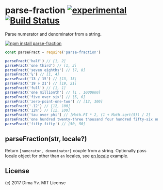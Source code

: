 # parse-fraction [![experimental](https://img.shields.io/badge/stability-unstable-green.svg)](http://github.com/badges/stability-badges) [![Build Status](https://travis-ci.org/dy/parse-fraction.png)](https://travis-ci.org/dy/parse-fraction)

Parse numerator and denominator from a string.

[![npm install parse-fraction](https://nodei.co/npm/parse-fraction.png?mini=true)](https://npmjs.org/package/parse-fraction/)

```js
const parseFract = require('parse-fraction')

parseFract('half') // [1, 2]
parseFract('one third') // [1, 3]
parseFract('seven eighths') // [7, 8]
parseFract('¼') // [1, 4]
parseFract('13 / 15') // [13, 15]
parseFract('19 ÷ 21') // [19, 21]
parseFract('full') // [1, 1]
parseFract('one millionth') // [1 , 1000000]
parseFract('five over six') // [5, 6]
parseFract('zero-point-one-two') // [12, 100]
parseFract('.12') // [12, 100]
parseFract('12%') // [12, 100]
parseFract('tau over phi') // [Math.PI * 2, (1 + Math.sqrt(5)) / 2]
parseFract('one hundred twenty-three thousand four hundred fifty-six one hundred twenty-three thousand four hundred fifty-sixths') // [123456, 123456]
parseFract('fifty-fifty') // [50, 50]
```

## parseFraction(str, locale?)

Return `[numerator, denominator]` couple from a string. Optionally pass locale object for other than `en` locales, see [en locale](https://github.com/dy/parse-fraction/blob/master/en.js) example.

## License

(c) 2017 Dima Yv. MIT License

